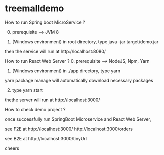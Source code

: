 # treemalldemo

How to run Spring boot MicroService ?

0. prerequisite  --> JVM 8

1. (Windows environment) in root directory, type
java -jar target\demo.jar 

  then the service will run at http://localhost:8080/


How to run React Web Server ?
0. prerequisite  --> NodeJS, Npm, Yarn

1. (Windows environment) in ./app directory, type
yarn 

  yarn package manage will automatically download necessary packages 

2. type 
yarn start

  thethe server will run at http://localhost:3000/


How to check demo project ?

once successfully run SpringBoot Microservice and React Web Server,

see F2E at 
http://localhost:3000/
http://localhost:3000/orders


see B2E at
http://localhost:3000/tinyUrl


cheers
